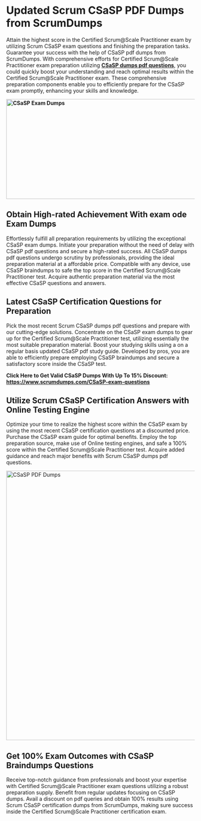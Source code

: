 <h1><strong>Updated Scrum CSaSP PDF Dumps from ScrumDumps</strong></h1>
<p>Attain the highest score in the Certified Scrum@Scale Practitioner exam by utilizing Scrum CSaSP exam questions and finishing the preparation tasks. Guarantee your success with the help of CSaSP pdf dumps from ScrumDumps. With comprehensive efforts for Certified Scrum@Scale Practitioner exam preparation utilizing <strong><a href="https://www.scrumdumps.com/CSaSP-exam-questions">CSaSP dumps pdf questions</a></strong>, you could quickly boost your understanding and reach optimal results within the Certified Scrum@Scale Practitioner exam. These comprehensive preparation components enable you to efficiently prepare for the CSaSP exam promptly, enhancing your skills and knowledge.</p>
<p><strong><img src="https://i.ibb.co/8bjQb49/Copy-of-Cleaning-service-banner-Made-with-Poster-My-Wall-2.jpg" alt="CSaSP Exam Dumps" width="800" height="267" /></strong></p>
<h2><strong>Obtain High-rated Achievement With exam ode Exam Dumps</strong></h2>
<p>Effortlessly fulfill all preparation requirements by utilizing the exceptional CSaSP exam dumps. Initiate your preparation without the need of delay with CSaSP pdf questions and secure a high-rated success. All CSaSP dumps pdf questions undergo scrutiny by professionals, providing the ideal preparation material at a affordable price. Compatible with any device, use CSaSP braindumps to safe the top score in the Certified Scrum@Scale Practitioner test. Acquire authentic preparation material via the most effective CSaSP questions and answers.</p>
<h2><strong>Latest CSaSP Certification Questions for Preparation</strong></h2>
<p>Pick the most recent Scrum CSaSP dumps pdf questions and prepare with our cutting-edge solutions. Concentrate on the CSaSP exam dumps to gear up for the Certified Scrum@Scale Practitioner test, utilizing essentially the most suitable preparation material. Boost your studying skills using a on a regular basis updated CSaSP pdf study guide. Developed by pros, you are able to efficiently prepare employing CSaSP braindumps and secure a satisfactory score inside the CSaSP test.</p>
<p><strong>Click Here to Get Valid CSaSP Dumps With Up To 15% Discount: <a href="https://www.scrumdumps.com/CSaSP-exam-questions">https://www.scrumdumps.com/CSaSP-exam-questions</a></strong></p>
<h2><strong>Utilize Scrum CSaSP Certification Answers with Online Testing Engine</strong></h2>
<p>Optimize your time to realize the highest score within the CSaSP exam by using the most recent CSaSP certification questions at a discounted price. Purchase the CSaSP exam guide for optimal benefits. Employ the top preparation source, make use of Online testing engines, and safe a 100% score within the Certified Scrum@Scale Practitioner test. Acquire added guidance and reach major benefits with Scrum CSaSP dumps pdf questions.</p>
<p><a href="https://www.scrumdumps.com/CSaSP-exam-questions"><img src="https://i.ibb.co/F3py0hR/Copy-of-Offer-Social-Media-Ad-Made-with-Poster-My-Wall.jpg" alt="CSaSP PDF Dumps" width="720" height="" /></a></p>
<h2><strong>Get 100% Exam Outcomes with CSaSP Braindumps Questions</strong></h2>
<p>Receive top-notch guidance from professionals and boost your expertise with Certified Scrum@Scale Practitioner exam questions utilizing a robust preparation supply. Benefit from regular updates focusing on CSaSP dumps. Avail a discount on pdf queries and obtain 100% results using Scrum CSaSP certification dumps from ScrumDumps, making sure success inside the Certified Scrum@Scale Practitioner certification exam.</p>
